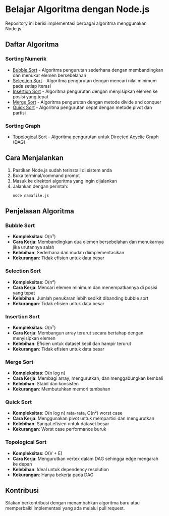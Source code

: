 # Belajar Algoritma dengan Node.js

Repository ini berisi implementasi berbagai algoritma menggunakan Node.js.

## Daftar Algoritma

### Sorting Numerik
- [Bubble Sort](./sorting%20-%20numeric/BubbleSort.js) - Algoritma pengurutan sederhana dengan membandingkan dan menukar elemen bersebelahan
- [Selection Sort](./sorting%20-%20numeric/SelectionSort.js) - Algoritma pengurutan dengan mencari nilai minimum pada setiap iterasi
- [Insertion Sort](./sorting%20-%20numeric/InsertionSort.js) - Algoritma pengurutan dengan menyisipkan elemen ke posisi yang tepat
- [Merge Sort](./sorting%20-%20numeric/MergeSort.js) - Algoritma pengurutan dengan metode divide and conquer
- [Quick Sort](./sorting%20-%20numeric/QuickSort.js) - Algoritma pengurutan cepat dengan metode pivot dan partisi

### Sorting Graph
- [Topological Sort](./sorting%20-%20DAG/TopologicalSort.js) - Algoritma pengurutan untuk Directed Acyclic Graph (DAG)

## Cara Menjalankan

1. Pastikan Node.js sudah terinstall di sistem anda
2. Buka terminal/command prompt
3. Masuk ke direktori algoritma yang ingin dijalankan
4. Jalankan dengan perintah:
   ```bash
   node namafile.js
   ```

## Penjelasan Algoritma

### Bubble Sort
- **Kompleksitas**: O(n²)
- **Cara Kerja**: Membandingkan dua elemen bersebelahan dan menukarnya jika urutannya salah
- **Kelebihan**: Sederhana dan mudah diimplementasikan
- **Kekurangan**: Tidak efisien untuk data besar

### Selection Sort
- **Kompleksitas**: O(n²)
- **Cara Kerja**: Mencari elemen minimum dan menempatkannya di posisi yang tepat
- **Kelebihan**: Jumlah penukaran lebih sedikit dibanding bubble sort
- **Kekurangan**: Tidak efisien untuk data besar

### Insertion Sort
- **Kompleksitas**: O(n²)
- **Cara Kerja**: Membangun array terurut secara bertahap dengan menyisipkan elemen
- **Kelebihan**: Efisien untuk dataset kecil dan hampir terurut
- **Kekurangan**: Tidak efisien untuk data besar

### Merge Sort
- **Kompleksitas**: O(n log n)
- **Cara Kerja**: Membagi array, mengurutkan, dan menggabungkan kembali
- **Kelebihan**: Stabil dan konsisten
- **Kekurangan**: Membutuhkan memori tambahan

### Quick Sort
- **Kompleksitas**: O(n log n) rata-rata, O(n²) worst case
- **Cara Kerja**: Menggunakan pivot untuk mempartisi dan mengurutkan
- **Kelebihan**: Sangat efisien untuk dataset besar
- **Kekurangan**: Worst case performance buruk

### Topological Sort
- **Kompleksitas**: O(V + E)
- **Cara Kerja**: Mengurutkan vertex dalam DAG sehingga edge mengarah ke depan
- **Kelebihan**: Ideal untuk dependency resolution
- **Kekurangan**: Hanya bekerja pada DAG

## Kontribusi

Silakan berkontribusi dengan menambahkan algoritma baru atau memperbaiki implementasi yang ada melalui pull request.
